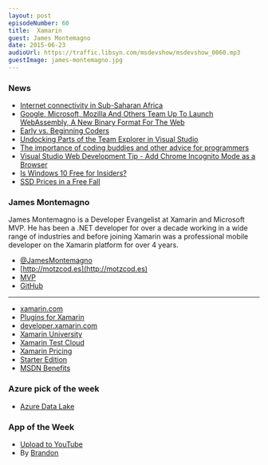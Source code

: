 ```yaml
---
layout: post
episodeNumber: 60
title: 	Xamarin
guest: James Montemagno
date: 2015-06-23
audioUrl: https://traffic.libsyn.com/msdevshow/msdevshow_0060.mp3
guestImage: james-montemagno.jpg
---
```


### News

 - [Internet connectivity in Sub-Saharan Africa](https://angani.co/blog/its-not-how-much-fibre-you-have-its-what-you-do-with-it/)
 - [Google, Microsoft, Mozilla And Others Team Up To Launch WebAssembly, A New Binary Format For The Web](http://techcrunch.com/2015/06/17/google-microsoft-mozilla-and-others-team-up-to-launch-webassembly-a-new-binary-format-for-the-web/)
 - [Early vs. Beginning Coders](http://zedshaw.com/2015/06/16/early-vs-beginning-coders/)
 - [Undocking Parts of the Team Explorer in Visual Studio](http://jtower.com/blog/undocking-parts-of-team-explorer-in-visual-studio)
 - [The importance of coding buddies and other advice for programmers](http://www.itworld.com/article/2932599/enterprise-software/the-importance-of-coding-buddies-and-other-advice-for-programmers.html)
 - [Visual Studio Web Development Tip - Add Chrome Incognito Mode as a Browser](http://www.hanselman.com/blog/VisualStudioWebDevelopmentTipAddChromeIncognitoModeAsABrowser.aspx)
 - [Is Windows 10 Free for Insiders?](http://blogs.windows.com/bloggingwindows/2015/06/19/upcoming-changes-to-windows-10-insider-preview-builds/)
 - [SSD Prices in a Free Fall](http://www.networkcomputing.com/storage/ssd-prices-in-a-freefall/a/d-id/1320958)

### James Montemagno

James Montemagno is a Developer Evangelist at Xamarin and Microsoft MVP.
He has been a .NET developer for over a decade working in a wide range
of industries and before joining Xamarin was a professional mobile
developer on the Xamarin platform for over 4 years.

 - [@JamesMontemagno](http://twitter.com/JamesMontemagno)
 - [http://motzcod.es](http://motzcod.es)
 - [MVP](https://mvp.microsoft.com/en-us/mvp/James%20Montemagno-5001149)
 - [GitHub](https://github.com/jamesmontemagno)

----------------------------------------

 - [xamarin.com](http://www.xamarin.com)
 - [Plugins for Xamarin](https://github.com/xamarin/plugins)
 - [developer.xamarin.com](http://developer.xamarin.com/)
 - [Xamarin University](http://xamarin.com/university)
 - [Xamarin Test Cloud](http://xamarin.com/test-cloud)
 - [Xamarin Pricing](https://store.xamarin.com/)
  - [Starter Edition](http://xamarin.com/starter)
  - [MSDN Benefits](https://xamarin.com/msdn)

### Azure pick of the week

 - [Azure Data Lake](http://azure.microsoft.com/en-us/campaigns/data-lake/)

### App of the Week

 - [Upload to YouTube](https://www.windowsphone.com/s?appid=b82133ab-2fcb-4dda-a626-cb9e091ab23c)
  - By [Brandon](https://twitter.com/bc3tech)